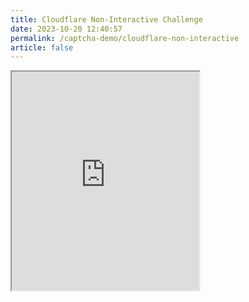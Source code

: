 ```yaml
---
title: Cloudflare Non-Interactive Challenge
date: 2023-10-20 12:40:57
permalink: /captcha-demo/cloudflare-non-interactive
article: false
---
```


<iframe src="https://peet.ws/turnstile-test/non-interactive.html" height="350px"></iframe>

